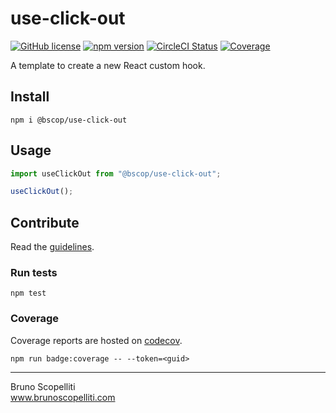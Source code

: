 # use-click-out

[![GitHub license](https://img.shields.io/badge/license-MIT-blue.svg)](https://github.com/brunoscopelliti/use-click-out/blob/main/LICENSE)
[![npm version](https://img.shields.io/npm/v/@bscop/use-click-out.svg?style=flat)](https://www.npmjs.com/package/@bscop/use-click-out)
[![CircleCI Status](https://circleci.com/gh/brunoscopelliti/use-click-out.svg?style=shield&circle-token=:circle-token)](https://circleci.com/gh/brunoscopelliti/use-click-out)
[![Coverage](https://img.shields.io/codecov/c/github/brunoscopelliti/use-click-out)](https://app.codecov.io/gh/brunoscopelliti/use-click-out/)

A template to create a new React custom hook.

## Install

```
npm i @bscop/use-click-out
```

## Usage

```js
import useClickOut from "@bscop/use-click-out";

useClickOut();
```

## Contribute

Read the [guidelines](./CONTRIBUTING.md).

### Run tests

```
npm test
```

### Coverage

Coverage reports are hosted on [codecov](https://codecov.io/).

```
npm run badge:coverage -- --token=<guid>
```

---

Bruno Scopelliti\
www.brunoscopelliti.com
